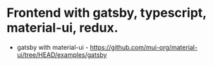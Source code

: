 # Frontend with gatsby, typescript, material-ui, redux.

- gatsby with material-ui - https://github.com/mui-org/material-ui/tree/HEAD/examples/gatsby
